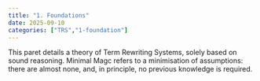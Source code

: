 ```yaml
---
title: "1. Foundations"
date: 2025-09-10
categories: ["TRS","1-foundation"]
---
```

This paret details a theory of Term Rewriting Systems, solely based on sound reasoning. Minimal Magc refers to a minimisation of assumptions: there are almost none, and, in principle, no previous knowledge is required.

